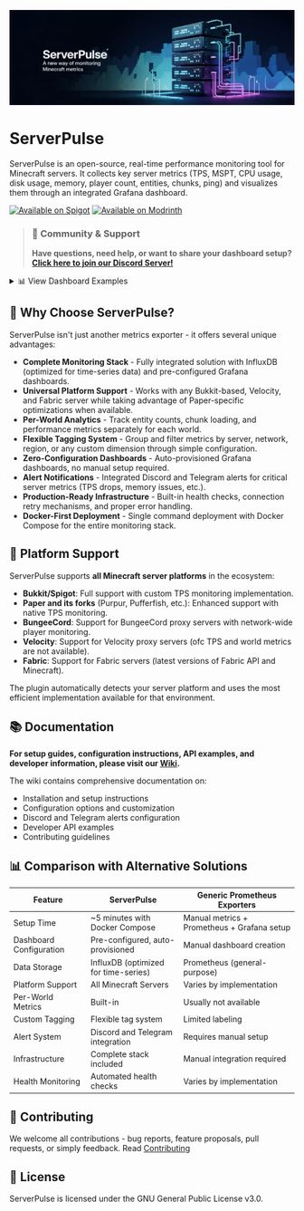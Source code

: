 ![ServerPulse Poster](img/poster.png)

# ServerPulse

ServerPulse is an open-source, real-time performance monitoring tool for Minecraft servers. It collects key server metrics (TPS, MSPT, CPU usage, disk usage, memory, player count, entities, chunks, ping) and visualizes them through an integrated Grafana dashboard.

[![Available on Spigot](https://img.shields.io/badge/Available%20on-Spigot-yellow.svg)](https://www.spigotmc.org/resources/serverpulse-1-8-1-21-x-real-time-minecraft-performance-monitoring.123707/)
[![Available on Modrinth](https://img.shields.io/badge/Available%20on-Modrinth-green.svg)](https://modrinth.com/plugin/serverpulse)

> ### 💬 Community & Support
>
> **Have questions, need help, or want to share your dashboard setup? [Click here to join our Discord Server\!](https://discord.gg/jZUqcemc4G)**

<details>
<summary>📊 View Dashboard Examples</summary>

![ServerPulse Grafana Dashboard Example1](img/dash1.png)
*Example dashboard view 1: System Metrics*

![ServerPulse Grafana Dashboard Example2](img/dash2.png)
*Example dashboard view 2: System Metrics 2*

![ServerPulse Grafana Dashboard Example3](img/dash3.png)
*Example dashboard view 3: System & World Metrics*

![ServerPulse Grafana Dashboard Example4](img/dash4.png)
*Example dashboard view 4: Player Metrics*
</details>

## 🚀 Why Choose ServerPulse?

ServerPulse isn't just another metrics exporter - it offers several unique advantages:

-   **Complete Monitoring Stack** - Fully integrated solution with InfluxDB (optimized for time-series data) and pre-configured Grafana dashboards.
-   **Universal Platform Support** - Works with any Bukkit-based, Velocity, and Fabric server while taking advantage of Paper-specific optimizations when available.
-   **Per-World Analytics** - Track entity counts, chunk loading, and performance metrics separately for each world.
-   **Flexible Tagging System** - Group and filter metrics by server, network, region, or any custom dimension through simple configuration.
-   **Zero-Configuration Dashboards** - Auto-provisioned Grafana dashboards, no manual setup required.
-   **Alert Notifications** - Integrated Discord and Telegram alerts for critical server metrics (TPS drops, memory issues, etc.).
-   **Production-Ready Infrastructure** - Built-in health checks, connection retry mechanisms, and proper error handling.
-   **Docker-First Deployment** - Single command deployment with Docker Compose for the entire monitoring stack.

## 🌟 Platform Support

ServerPulse supports **all Minecraft server platforms** in the ecosystem:

-   **Bukkit/Spigot**: Full support with custom TPS monitoring implementation.
-   **Paper and its forks** (Purpur, Pufferfish, etc.): Enhanced support with native TPS monitoring.
-   **BungeeCord**: Support for BungeeCord proxy servers with network-wide player monitoring.
-   **Velocity**: Support for Velocity proxy servers (ofc TPS and world metrics are not available).
-   **Fabric**: Support for Fabric servers (latest versions of Fabric API and Minecraft).

The plugin automatically detects your server platform and uses the most efficient implementation available for that environment.

## 📚 Documentation

**For setup guides, configuration instructions, API examples, and developer information, please visit our [Wiki](https://renvins.github.io/serverpulse/).**

The wiki contains comprehensive documentation on:
-   Installation and setup instructions
-   Configuration options and customization
-   Discord and Telegram alerts configuration
-   Developer API examples
-   Contributing guidelines

## 📊 Comparison with Alternative Solutions

| Feature                 | ServerPulse                          | Generic Prometheus Exporters                |
| ----------------------- | ------------------------------------ | ------------------------------------------- |
| Setup Time              | ~5 minutes with Docker Compose       | Manual metrics + Prometheus + Grafana setup |
| Dashboard Configuration | Pre-configured, auto-provisioned     | Manual dashboard creation                   |
| Data Storage            | InfluxDB (optimized for time-series) | Prometheus (general-purpose)                |
| Platform Support        | All Minecraft Servers                | Varies by implementation                    |
| Per-World Metrics       | Built-in                             | Usually not available                       |
| Custom Tagging          | Flexible tag system                  | Limited labeling                            |
| Alert System            | Discord and Telegram integration     | Requires manual setup                       |
| Infrastructure          | Complete stack included              | Manual integration required                 |
| Health Monitoring       | Automated health checks              | Varies by implementation                    |

## 🤝 Contributing

We welcome all contributions - bug reports, feature proposals, pull requests, or simply feedback. Read [Contributing](https://github.com/renvins/serverpulse/blob/master/CONTRIBUTING.md)

## 📄 License

ServerPulse is licensed under the GNU General Public License v3.0.

